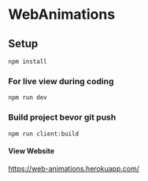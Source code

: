 # WebAnimations

## Setup

```
npm install

```

### For live view during coding

```
npm run dev
```

### Build project bevor git push

```
npm run client:build
```

#### View Website

https://web-animations.herokuapp.com/
